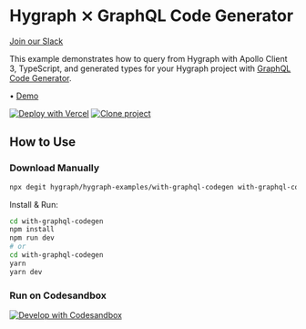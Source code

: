 # Hygraph ⨯ GraphQL Code Generator

[Join our Slack](https://slack.hygraph.com)

This example demonstrates how to query from Hygraph with Apollo Client 3, TypeScript, and generated types for your Hygraph project with [GraphQL Code Generator](https://graphql-code-generator.com/docs/getting-started/index).

• [Demo](https://hygraph-with-graphql-codegen.vercel.app)

[![Deploy with Vercel](https://vercel.com/button)](https://vercel.com/import/project?template=https://github.com/hygraph/hygraph-examples/tree/master/with-graphql-codegen) [![Clone project](https://hygraph.com/button)](https://app.hygraph.com/clone/0ff23f7a41ce4da69a366ab299cc24d8)

## How to Use

### Download Manually

```bash
npx degit hygraph/hygraph-examples/with-graphql-codegen with-graphql-codegen
```

Install & Run:

```bash
cd with-graphql-codegen
npm install
npm run dev
# or
cd with-graphql-codegen
yarn
yarn dev
```

### Run on Codesandbox

[![Develop with Codesandbox](https://codesandbox.io/static/img/play-codesandbox.svg)](https://codesandbox.io/s/github/hygraph/hygraph-examples/tree/master/with-graphql-codegen)
